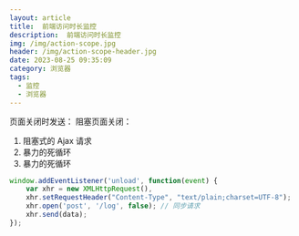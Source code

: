 ```yaml
---
layout: article
title:  前端访问时长监控
description:  前端访问时长监控
img: /img/action-scope.jpg
header: /img/action-scope-header.jpg
date: 2023-08-25 09:35:09
category: 浏览器
tags:
  - 监控
  - 浏览器
---
```


页面关闭时发送：
阻塞页面关闭：

1.  阻塞式的 Ajax 请求
1.  暴力的死循环
1.  暴力的死循环

```javascript
window.addEventListener('unload', function(event) {
	var xhr = new XMLHttpRequest(),
	xhr.setRequestHeader("Content-Type", "text/plain;charset=UTF-8");
	xhr.open('post', '/log', false); // 同步请求
	xhr.send(data);
});
```
